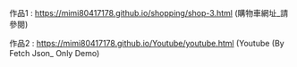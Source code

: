 作品1 : https://mimi80417178.github.io/shopping/shop-3.html  (購物車網址_請參閱) 

作品2 : https://mimi80417178.github.io/Youtube/youtube.html  (Youtube (By Fetch Json_ Only Demo)
